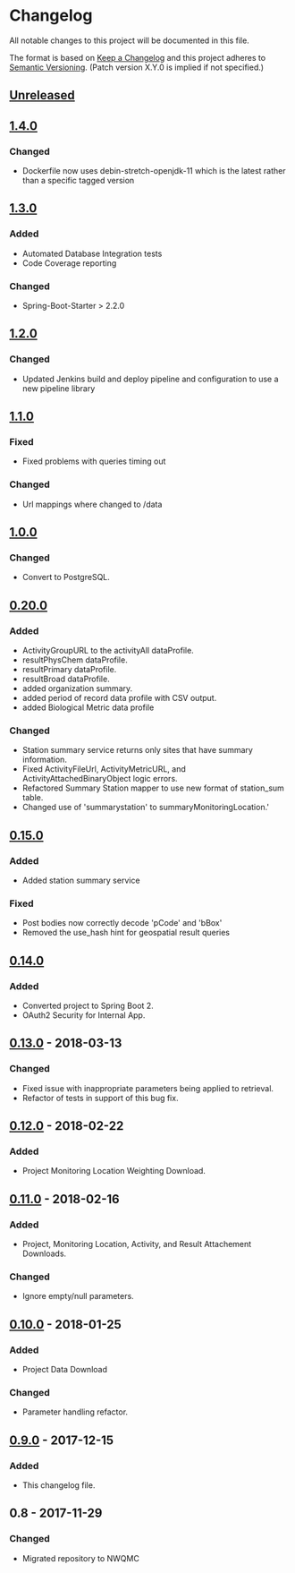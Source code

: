 # Changelog
All notable changes to this project will be documented in this file.

The format is based on [Keep a Changelog](http://keepachangelog.com/en/1.0.0/)
and this project adheres to [Semantic Versioning](http://semver.org/spec/v2.0.0.html). (Patch version X.Y.0 is implied if not specified.)

## [Unreleased](https://github.com/NWQMC/WQP-WQX-Services/compare/WQP-WQX-Services/compare/WQP-WQX-Services-1.4.0...master)

## [1.4.0](https://github.com/NWQMC/ogcproxy/compare/WQP-WQX-Services/compare/WQP-WQX-Services-1.3.0...WQP-WQX-Services-1.4.0)
### Changed 
-   Dockerfile now uses debin-stretch-openjdk-11 which is the latest rather than a specific tagged version

## [1.3.0](https://github.com/NWQMC/WQP-WQX-Services/compare/WQP-WQX-Services/compare/WQP-WQX-Services-1.2.0...WQP-WQX-Services-1.3.0)
### Added
-   Automated Database Integration tests
-   Code Coverage reporting

### Changed
-   Spring-Boot-Starter > 2.2.0

## [1.2.0](https://github.com/NWQMC/WQP-WQX-Services/compare/WQP-WQX-Services-1.1.0...WQP-WQX-Services-1.2.0)
### Changed
-   Updated Jenkins build and deploy pipeline and configuration to use a new pipeline library

## [1.1.0](https://github.com/NWQMC/WQP-WQX-Services/compare/WQP-WQX-Services-1.0.0...WQP-WQX-Services-1.1.0)
### Fixed
-   Fixed problems with queries timing out

### Changed 
-   Url mappings where changed to /data

## [1.0.0](https://github.com/NWQMC/WQP-WQX-Services/compare/wqp-0.20.0...WQP-WQX-Services-1.0.0)
### Changed
-   Convert to PostgreSQL.

## [0.20.0](https://github.com/NWQMC/WQP-WQX-Services/compare/wqp-0.15.0...wqp-0.20.0)
### Added
-   ActivityGroupURL to the activityAll dataProfile.
-   resultPhysChem dataProfile.
-   resultPrimary dataProfile.
-   resultBroad dataProfile.
-   added organization summary.
-   added period of record data profile with CSV output.
-   added Biological Metric data profile

### Changed
-   Station summary service returns only sites that have summary information.
-   Fixed ActivityFileUrl, ActivityMetricURL, and ActivityAttachedBinaryObject logic errors.
-   Refactored Summary Station mapper to use new format of station_sum table.
-   Changed use of 'summarystation' to summaryMonitoringLocation.' 

## [0.15.0](https://github.com/NWQMC/WQP-WQX-Services/compare/wqp-0.14.0...wqp-0.15.0)
### Added
-   Added station summary service

### Fixed
-   Post bodies now correctly decode 'pCode' and 'bBox'
-   Removed the use_hash hint for geospatial result queries

## [0.14.0](https://github.com/NWQMC/WQP-WQX-Services/compare/wqp-0.13.0...wqp-0.14.0)
### Added
-   Converted project to Spring Boot 2.
-   OAuth2 Security for Internal App.

## [0.13.0](https://github.com/NWQMC/WQP-WQX-Services/compare/wqp-0.12.0...wqp-0.13.0) - 2018-03-13
### Changed
-   Fixed issue with inappropriate parameters being applied to retrieval.
-   Refactor of tests in support of this bug fix.

## [0.12.0](https://github.com/NWQMC/WQP-WQX-Services/compare/wqp-0.11.0...wqp-0.12.0) - 2018-02-22
### Added
-   Project Monitoring Location Weighting Download.

## [0.11.0](https://github.com/NWQMC/WQP-WQX-Services/compare/wqp-0.10.0...wqp-0.11.0) - 2018-02-16
### Added
-   Project, Monitoring Location, Activity, and Result Attachement Downloads.

### Changed
-   Ignore empty/null parameters.

## [0.10.0](https://github.com/NWQMC/WQP-WQX-Services/compare/wqp-0.9.0...wqp-0.10.0) - 2018-01-25
### Added
-   Project Data Download

### Changed
-   Parameter handling refactor.

## [0.9.0](https://github.com/NWQMC/WQP-WQX-Services/compare/wqp-0.8.0...wqp-0.9.0) - 2017-12-15
### Added
-   This changelog file.

## 0.8 - 2017-11-29
### Changed
-   Migrated repository to NWQMC
